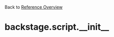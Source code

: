 
Back to [Reference Overview](https://github.com/pyrustic/backstage/blob/master/docs/reference/README.md#readme)

# backstage.script.\_\_init\_\_



<br>


